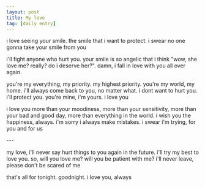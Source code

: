 ```yaml
---
layout: post
title: My love
tag: [daily entry]
---
```


i love seeing your smile. the smile that i want to protect. i swear no one gonna take your smile from you

i'll fight anyone who hurt you. your smile is so angelic that i think "wow, she love me? really? do i deserve her?". damn, i fall in love with you all over again.

you're my everything, my priority. my highest priority. you're my world, my home. i'll always come back to you, no matter what. i dont want to hurt you. i'll protect you. you're mine, i'm yours. i love you

i love you more than your moodiness, more than your sensitivity, more than your bad and good day, more than everything in the world. i wish you the happiness, always. i'm sorry i always make mistakes. i swear i'm trying, for you and for us

\---

my love, i'll never say hurt things to you again in the future. i'll try my best to love you. so, will you love me? will you be patient with me? i'll never leave, please don't be scared of me

that's all for tonight. goodnight. i love you, always